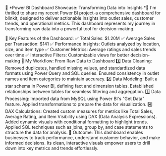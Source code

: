 🌟 *Power BI Dashboard Showcase: Transforming Data into Insights *🌟
I'm thrilled to share my recent Power BI project-a comprehensive dashboard for blinkit, designed to deliver actionable insights into outlet sales,
customer trends, and operational metrics. This dashboard represents my journey in transforming raw data into a powerful tool for decision-making.

🔑 Key Features of the Dashboard:
✅ Total Sales: $1.20M
✅ Average Sales per Transaction: $141
✅ Performance Insights: Outlets analyzed by location, size, and item type
✅ Customer Metrics: Average ratings and sales trends over time
✅ Interactive Filters: Customizable views for better decision-making
🚀 My Workflow: From Raw Data to Dashboard
1️⃣ Data Cleaning:
Removed duplicates, handled missing values, and standardized data formats using Power Query and SQL queries.
Ensured consistency in outlet names and item categories to maintain accuracy.
2️⃣ Data Modeling:
Built a star schema in Power BI, defining fact and dimension tables.
Established relationships between tables for seamless filtering and aggregation.
3️⃣ Data Processing:
Imported data from MySQL using Power BI's "Get Data" feature.
Applied transformations to prepare the data for visualization.
4️⃣ DAX Calculations:
Created custom measures for metrics like Total Sales, Average Rating, and Item Visibility using DAX (Data Analysis Expressions).
Added dynamic visuals with conditional formatting to highlight trends.
Applied SQL techniques such as joins, group by, and case statements to structure the data for analysis.
🌟 Outcome:
This dashboard enables businesses to track performance, understand customer behavior, and make informed decisions. 
Its clean, interactive visuals empower users to drill down into key metrics and trends effortlessly.
